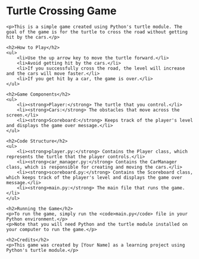 <!DOCTYPE html>
<html lang="en">
<head>
    <meta charset="UTF-8">
    <meta name="viewport" content="width=device-width, initial-scale=1.0">
    <title>Turtle Crossing Game</title>
</head>
<body>
    <h1>Turtle Crossing Game</h1>

    <p>This is a simple game created using Python's turtle module. The goal of the game is for the turtle to cross the road without getting hit by the cars.</p>

    <h2>How to Play</h2>
    <ul>
        <li>Use the up arrow key to move the turtle forward.</li>
        <li>Avoid getting hit by the cars.</li>
        <li>If you successfully cross the road, the level will increase and the cars will move faster.</li>
        <li>If you get hit by a car, the game is over.</li>
    </ul>

    <h2>Game Components</h2>
    <ul>
        <li><strong>Player:</strong> The turtle that you control.</li>
        <li><strong>Cars:</strong> The obstacles that move across the screen.</li>
        <li><strong>Scoreboard:</strong> Keeps track of the player's level and displays the game over message.</li>
    </ul>

    <h2>Code Structure</h2>
    <ul>
        <li><strong>player.py:</strong> Contains the Player class, which represents the turtle that the player controls.</li>
        <li><strong>car_manager.py:</strong> Contains the CarManager class, which is responsible for creating and moving the cars.</li>
        <li><strong>scoreboard.py:</strong> Contains the Scoreboard class, which keeps track of the player's level and displays the game over message.</li>
        <li><strong>main.py:</strong> The main file that runs the game.</li>
    </ul>

    <h2>Running the Game</h2>
    <p>To run the game, simply run the <code>main.py</code> file in your Python environment.</p>
    <p>Note that you will need Python and the turtle module installed on your computer to run the game.</p>

    <h2>Credits</h2>
    <p>This game was created by [Your Name] as a learning project using Python's turtle module.</p>
</body>
</html>
